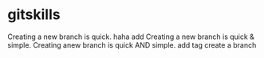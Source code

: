 # gitskills
Creating a new branch is quick.
haha add
Creating a new branch is quick & simple.
Creating anew branch is quick AND simple.
add tag
create a branch
